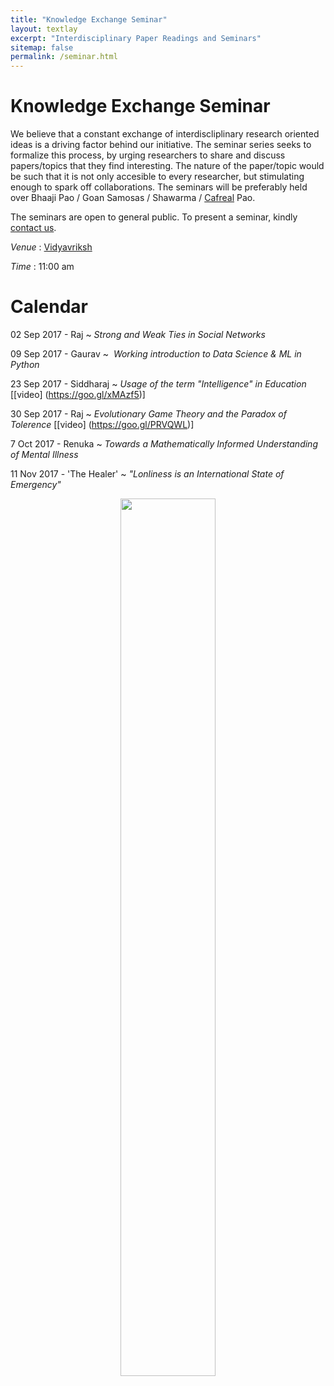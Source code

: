 ```yaml
---
title: "Knowledge Exchange Seminar"
layout: textlay
excerpt: "Interdisciplinary Paper Readings and Seminars"
sitemap: false
permalink: /seminar.html
---
```


# Knowledge Exchange Seminar

We believe that a constant exchange of interdiscliplinary research oriented ideas is a driving factor behind our initiative. The seminar series seeks to formalize this process, by urging researchers to share and discuss papers/topics that they find interesting. The nature of the paper/topic would be such that it is not only accesible to every researcher, but stimulating enough to spark off collaborations. The seminars will be preferably held over Bhaaji Pao / Goan Samosas / Shawarma / [Cafreal](https://en.wikipedia.org/wiki/Cafreal) Pao. 

The seminars are open to general public. To present a seminar, kindly [contact us](mailto:rajkunkolienkar@gmail.com). 

<i> Venue </i> : [Vidyavriksh](https://goo.gl/maps/pUZPhZR2xV62)

<i> Time </i> : 11:00 am

#  Calendar

02 Sep 2017 - Raj ~ <i> Strong and Weak Ties in Social Networks </i> 

09 Sep 2017 - Gaurav ~ <i>  Working introduction to Data Science & ML in Python </i>

23 Sep 2017 - Siddharaj ~ <i> Usage of the term "Intelligence" in Education </i> [[video] (https://goo.gl/xMAzf5)]

30 Sep 2017 - Raj ~ <i> Evolutionary Game Theory and the Paradox of Tolerence </i> [[video] (https://goo.gl/PRVQWL)]

7 Oct 2017 - Renuka ~ <i>  Towards a Mathematically Informed Understanding of Mental Illness </i>

11 Nov 2017 - 'The Healer' ~ <i> "Lonliness is an International State of Emergency" </i> 

<center>
<figure>
<img src="{{ site.url }}{{ site.baseurl }}/images/urbancafe.jpg" width="60%">
</figure>
</center>


